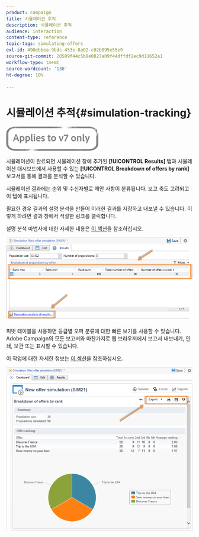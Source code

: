 ```yaml
---
product: campaign
title: 시뮬레이션 추적
description: 시뮬레이션 추적
audience: interaction
content-type: reference
topic-tags: simulating-offers
exl-id: 490ebbea-9bdc-453e-8a02-c02b095e55e9
source-git-commit: 20509f44c5b8e0827a09f44dffdf2ec9d11652a1
workflow-type: tm+mt
source-wordcount: '138'
ht-degree: 10%

---
```


# 시뮬레이션 추적{#simulation-tracking}

![](../../assets/v7-only.svg)

시뮬레이션이 완료되면 시뮬레이션 창에 추가된 **[!UICONTROL Results]** 탭과 시뮬레이션 대시보드에서 사용할 수 있는 **[!UICONTROL Breakdown of offers by rank]** 보고서를 통해 결과를 분석할 수 있습니다.

시뮬레이션 결과에는 순위 및 수신자별로 제안 사항이 분류됩니다. 보고 축도 고려되고 이 탭에 표시됩니다.

필요한 경우 결과의 설명 분석을 만들어 이러한 결과를 저장하고 내보낼 수 있습니다. 이렇게 하려면 결과 창에서 적절한 링크를 클릭합니다.

설명 분석 마법사에 대한 자세한 내용은 [이 섹션](../../reporting/using/about-descriptive-analysis.md)을 참조하십시오.

![](assets/offer_simulation_012.png)

피벗 테이블을 사용하면 등급별 오퍼 분류에 대한 빠른 보기를 사용할 수 있습니다. Adobe Campaign의 모든 보고서와 마찬가지로 웹 브라우저에서 보고서 내보내기, 인쇄, 보관 또는 표시할 수 있습니다.

이 작업에 대한 자세한 정보는 [이 섹션](../../reporting/using/actions-on-reports.md)을 참조하십시오.

![](assets/offer_simulation_013.png)
